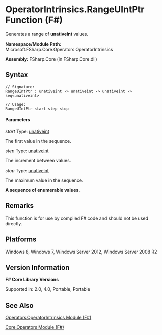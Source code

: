 # OperatorIntrinsics.RangeUIntPtr Function (F#)

Generates a range of **unativeint** values.

**Namespace/Module Path:** Microsoft.FSharp.Core.Operators.OperatorIntrinsics

**Assembly:** FSharp.Core (in FSharp.Core.dll)


## Syntax

```
// Signature:
RangeUIntPtr : unativeint -> unativeint -> unativeint -> seq<unativeint>

// Usage:
RangeUIntPtr start step stop
```

#### Parameters
*start*
Type: [unativeint](http://msdn.microsoft.com/en-us/library/9d2946a7-ace9-48a4-8cff-7894b8e7de86)


The first value in the sequence.


*step*
Type: [unativeint](http://msdn.microsoft.com/en-us/library/9d2946a7-ace9-48a4-8cff-7894b8e7de86)


The increment between values.


*stop*
Type: [unativeint](http://msdn.microsoft.com/en-us/library/9d2946a7-ace9-48a4-8cff-7894b8e7de86)


The maximum value in the sequence.



**A sequence of enumerable values.**
## Remarks
This function is for use by compiled F# code and should not be used directly.


## Platforms
Windows 8, Windows 7, Windows Server 2012, Windows Server 2008 R2


## Version Information
**F# Core Library Versions**

Supported in: 2.0, 4.0, Portable, Portable




## See Also
[Operators.OperatorIntrinsics Module &#40;F&#35;&#41;](Operators.OperatorIntrinsics+Module+%28FSharp%29.md)

[Core.Operators Module &#40;F&#35;&#41;](Core.Operators+Module+%28FSharp%29.md)

